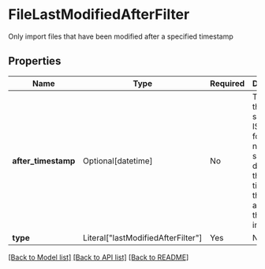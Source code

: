 # FileLastModifiedAfterFilter

Only import files that have been modified after a specified timestamp


## Properties
| Name | Type | Required | Description |
| ------------ | ------------- | ------------- | ------------- |
**after_timestamp** | Optional[datetime] | No | Timestamp threshold, specified in ISO-8601 format. If not specified, defaults to the timestamp the filter is added to the file import.  |
**type** | Literal["lastModifiedAfterFilter"] | Yes | None |


[[Back to Model list]](../../../../README.md#models-v2-link) [[Back to API list]](../../../../README.md#apis-v2-link) [[Back to README]](../../../../README.md)
